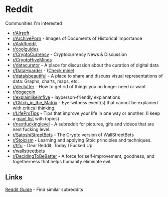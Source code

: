 # Reddit

Communities I'm interested

* [r/Airsoft](https://www.reddit.com/r/airsoft/)
* [r/ArchivePorn](https://www.reddit.com/r/ArchivePorn/) -  Images of Documents of Historical Importance
* [r/AskReddit](https://www.reddit.com/r/AskReddit/)
* [r/coolguides](https://www.reddit.com/r/coolguides/)
* [r/CryptoCurrency](https://www.reddit.com/r/CryptoCurrency/) - Cryptocurrency News & Discussion
* [r/CryptoHiveMinds](https://www.reddit.com/r/CryptoHiveMinds/)
* [r/datacurator](https://www.reddit.com/r/datacurator/) - A place for discussion about the curation of digital data
* [r/DataHoarder](https://www.reddit.com/r/DataHoarder/) - \([Check mine](../data-hoarder.md)\)
* [r/dataisbeautiful](https://www.reddit.com/r/dataisbeautiful/) - A place to share and discuss visual representations of data: Graphs, charts, maps, etc.
* [r/declutter](https://www.reddit.com/r/declutter/) - How to get rid of things you no longer need or want
* [r/dogecoin](https://www.reddit.com/r/dogecoin/)
* [r/explainlikeimfive](https://www.reddit.com/r/explainlikeimfive/) - layperson-friendly explanations
* [r/Glitch\_in\_the\_Matrix](https://www.reddit.com/r/Glitch_in_the_Matrix/) - Eye-witness event\(s\) that cannot be explained with critical thinking.
* [r/LifeProTips](https://www.reddit.com/r/LifeProTips/) - Tips that improve your life in one way or another. \(I keep a [giant list](../lpt-life-pro-tips.md) with topics\)
* [r/nextfuckinglevel](https://www.reddit.com/r/nextfuckinglevel/) - A subreddit for pictures, gifs and videos that are next fucking level.
* [r/SatoshiStreetBets](https://www.reddit.com/r/SatoshiStreetBets/) - The Crypto version of WallStreetBets
* [r/Stoicism](https://www.reddit.com/r/Stoicism/) - Learning and applying Stoic principles and techniques.
* [r/tifu](https://www.reddit.com/r/tifu/) - Dear Reddit, Today I Fucked Up
* [r/wallstreetbets](https://www.reddit.com/r/wallstreetbets/)
* [r/DecidingToBeBetter](https://reddit.guide/r/DecidingToBeBetter/) - A force for self-improvement, goodness, and togetherness that helps humanity eliminate evil.

## Links
[Reddit Guide](https://reddit.guide/) - Find similar subreddits
